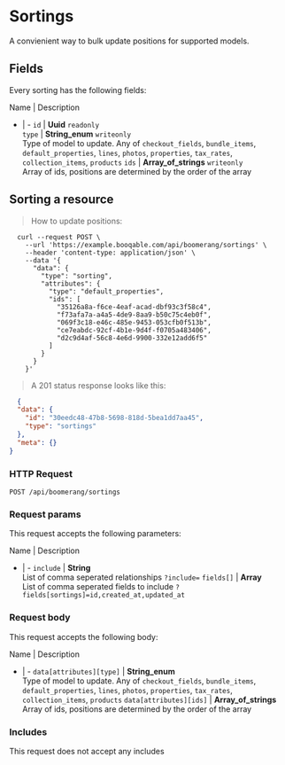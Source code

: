 # Sortings

A convienient way to bulk update positions for supported models.

## Fields
Every sorting has the following fields:

Name | Description
- | -
`id` | **Uuid** `readonly`<br>
`type` | **String_enum** `writeonly`<br>Type of model to update. Any of `checkout_fields`, `bundle_items`, `default_properties`, `lines`, `photos`, `properties`, `tax_rates`, `collection_items`, `products`
`ids` | **Array_of_strings** `writeonly`<br>Array of ids, positions are determined by the order of the array


## Sorting a resource



> How to update positions:

```shell
  curl --request POST \
    --url 'https://example.booqable.com/api/boomerang/sortings' \
    --header 'content-type: application/json' \
    --data '{
      "data": {
        "type": "sorting",
        "attributes": {
          "type": "default_properties",
          "ids": [
            "35126a8a-f6ce-4eaf-acad-dbf93c3f58c4",
            "f73afa7a-a4a5-4de9-8aa9-b50c75c4eb0f",
            "069f3c18-e46c-485e-9453-053cfb0f513b",
            "ce7eabdc-92cf-4b1e-9d4f-f0705a483406",
            "d2c9d4af-56c8-4e6d-9900-332e12add6f5"
          ]
        }
      }
    }'
```

> A 201 status response looks like this:

```json
  {
  "data": {
    "id": "30eedc48-47b8-5698-818d-5bea1dd7aa45",
    "type": "sortings"
  },
  "meta": {}
}
```

### HTTP Request

`POST /api/boomerang/sortings`

### Request params

This request accepts the following parameters:

Name | Description
- | -
`include` | **String** <br>List of comma seperated relationships `?include=`
`fields[]` | **Array** <br>List of comma seperated fields to include `?fields[sortings]=id,created_at,updated_at`


### Request body

This request accepts the following body:

Name | Description
- | -
`data[attributes][type]` | **String_enum** <br>Type of model to update. Any of `checkout_fields`, `bundle_items`, `default_properties`, `lines`, `photos`, `properties`, `tax_rates`, `collection_items`, `products`
`data[attributes][ids]` | **Array_of_strings** <br>Array of ids, positions are determined by the order of the array


### Includes

This request does not accept any includes